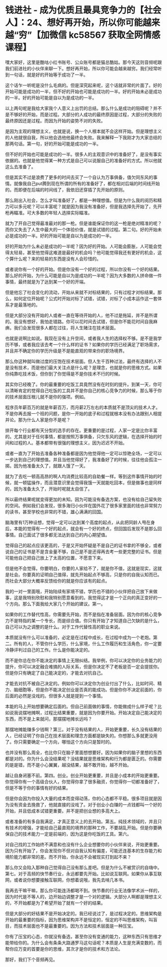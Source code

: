# 钱进社 - 成为优质且最具竞争力的【社会人】：24、想好再开始，所以你可能越来越“穷”【加微信 kc58567 获取全网情感课程】

嘿大家好，这里是酷咕小红书账号、公众账号都是猫总酷姑。那今天这则音频呢跟我们前进社的小伙伴来聊一下。想好再开始，所以你可能会越来越穷。我们经常听到一句话，就是好的开始等于成功了一半。

这个话乍一听呢是没什么毛病的。但是深究起来呢，这个话就非常的片面了。好的开始可能是成功的一半，但不好的开始也可能是成功的一半。好的开始未必是成功的一半。好的开始可能是自以为是成功的一半。

以上两句呢是我给大家我个人意义上出罚的总结。那么什么是成功的阻碍呢？并不是不够好的开始，而是过程。大部分的人成功的最终原因是过程，大部分的失败的最终原因还是过程。而因为开始的姿势不对的失败。

是因为主观的理想主义，也就是说，换一个人根本就不会这样开始。但是理想主义的人他就很自我，所以他会选他他最终会失败。我来解释一下我刚才为大家总结的那两句话。第一句，好的开始可能是成功的一半。

但不好的开始也可能是成功的一半。很多人的主观意识中的准备好了，是没有事实依据的。也就是他觉得某一种方式是自己可以说服自己的准备好的方式。所以他就这么去准备了。

但是其实不过是浪费了更多的时间去买了一个自认为万事俱备，值欠同东风的事情。就像我自己put腾到现在所谓的所有的准备好了，都在相对后端的时间线开始的。而即便在后端的时间线了，我依旧还穿插了先开始的原则。

那么刚出入社会，怎么才叫准备好了，都是一种理想值。但是为什么我的阅历和精力可以多元呢？可以丰富呢？就是因为我没有准备好，但是我选择先开始了，先开枪再瞄准。可大多数的年轻人选择实际瞄准。

就为了开自己觉得最准最对的那一枪。但是谁能保证你的这一枪是绝对精准的呢？而你又失去了人生中最大的一个体验价值，就是试错的过程。第二句。好的开始未必是成功的一半。好的开始可能是自以为是成功的一半。

好的开始为什么未必是成功的一半呢？因为好的开始。人可能会膨胀，人可能会觉得太轻易，甚至他觉得这难道是最好的机会吗？他可能觉得我还有更好的机会，这个算什么呢？来的轻易的东西是没有人会珍惜的。

或者说你有一个好的开始。但是你没有一个好的过程，所以你没有一个好的结果。那么好的开始，为什么可能是自以为是成功的一半呢？因为大多数的人拼命做一件事情，最终就是为了达到某一个好的开端。

但是他忘了社会变化的流动，开始从来就不对标结果的，只有过程才对标结果。那么，如何定位开始呢？公式时开始对标了试错，试错，对标了小成本运作这一套体系才是最落地的。

但是大部分没有开始的人或者一直在等待开始的人，他不过是拖延，并不是所谓的。我没有想好，我怕走错路。你可以花时间去试错，但是你不能花时间自我麻痹。我们会发现很多人都在过往，将人生赌注在技术层面。

也就是说啊比如说。我现在没有上升空间，或者我人生的选择权不够。是不是我学历不够，或者我应该去考一个什么样的证书？如果你的学历已经满足了职场需求，并且并不确定你的学历升级是不是能直观的带来你的职场境界。

那么你这种就叫做过度的压饱在技术层面。但人生千百种过法，最终有选择的人不是没有技术，而是他们最大关注点是什么呢？是理念，也就是你的思维方式。如果你纯靠吃技术饭，但你到了你觉得是不是你技术不行的时候。

其实你已经晚了。你的最重要的吃饭工具竟然没有在时刻的提升。到某一天，你可以清晰肯定的觉得自己吃饭的工具并不是你自己的核心竞争力的时候，那么等于你的技术层面压根儿就不是你的强项。例如。

程序员年薪百万的就是年薪百万，而月薪2万左右的本质就不是顶尖的技术人才。不是你再去报一个班的问题，是你一开始的底子和过程就根本没有办法跟别人相提并论。那为什么人家是你不是呢？

排开每个行业都有天分型的选手的存在。更重要的是过程，人家一定是比你丰富的。尤其是对于任何事情，都是按照万事俱备，只欠东风的逻辑，在选择开始的时间和过程的人。基本都带有很强的理想主义，因为迟迟不开始。

或者一直为了开始去准备各种准备都是因为他觉得他一定可以惊艳全场，一定可以一步达到自己的理想值。并且当他觉得好了，我准备好了的时候，往往他会孤注一掷。因为他准备太久了，就跟人饿了一天。

就为了去吃一顿高高昂的啊人均消费比较高的自助餐一样。等到这件事情开始的时候，就一顿猛操作，而且潜意识里会觉得我饿一天就能吃回本，但是做事也是同样的，因为准备太久了，开始时呢就太自信了。

所以最终结果呢就变得更加的未知。因为可能没有备选方案，也没有给自己留失败的空间。例如我们会发现，很多海归小伙伴在国外花了很多家里面的钱也非常努力的读书，甚至学校也非常的不错，雄心满满的回国。

脑海里有1万种设想，觉得一定可以达到某个高度的起点，从此把同龄人甩在身后，本能的觉得有一个好的起点，就会有一个好的终点，但回国后发现不是那么回事情。自己面试了很多都无法达到自己的内心期望值。

觉得自己的起点应该更高的，于是又开始怀疑是不是自己的证书拿的不够全，或者说自己的证书是不是含金量不够，自己是不是还得再去考一些更完整的证书。但是可能他自己把自己放上了太高的位置，不愿意下来。

但是他不会觉得。你要明白，你要的人家给不了，就是你不值，这就是现实，这就是社会。你要真的证明自己值得，就先开始起点不够高，只是你的自我认知而已。而社会大部分大概率反馈给你的就是你应该有的起点。

我的一对一里面哦，开始陆续有家境不错，学历也不错的小伙伴把自己放下来做事，这是我特别欣慰和我特别愿意看到的。我觉得这才是一个正向的真正变好的一个方向。那么下面我给大家几个开始的建议。第一。

如果你的工作替代性高，你需要先开始，而不是指在准备层面。因为你的核心竞争力不是特指的某一个专长，而是综合值。你只有开始了才知道自己欠缺的是什么，自己可以为之调整的是什么。对于工作代替性高的职业来说。

本质就没有什么可以准备的，必定是在过程中成长，在过程中成为一个老炮。第二。所有的人，不管你什么学历，什么家境，什么工作履历和生活角色，你一定要冷静评判过自己的工作。什么是你能决定的。

而不是你总在你不能决定的事情上无限纠结。我举例，你可以决定你的业务能力的提升，你可以决定融合难搞的人际关系，但是你决定不了老板是否一定会提拔你。但是你只有确定了自己能决定的，才能去对抗自己。

才能去对抗不被自己决定的。例如你可以决定你为创业付出了什么，比如时间、精力、脑细胞等，但是你不能决定创业是否真的能成功。但是你你不决定前面的，你后面的必然是没戏的。但很多人就是提到一个事情。

本能的马上开始想要确定后面的。但自己前面做的事情，你能做成什么样子呢？比如说我说摆地摊啊，过程比结果重要，就是因为你要开始。开始决定自己能决定的东西，而不是上来就问，那摆摆地摊长远吗？

那摆地摊能赚多少钱啊？第三。对于没有结果的人，开始更重要，长久没有结果的人，已经证明了你自己在技术层面和理念方面都是缺失的。你想那么多就更没用了。你只需要确定一个方向，哪怕这个方向只是暂时的。

也并没有那么周全，也比你只在脑子里面想想要好。因为如果你的脑子里想的东西都是对的。你为什么会没结果呢？没结果就是思维架构和行为都是匮乏的。你需要的是是错，而不是小心翼翼，越没结果，越不敢开始，越不开始。

越让自身闭塞不前。第四。创业。创业开始更重要，并且是小成本的开始更重要。你觉得你有一个高级合伙人，你觉得你拿了很多融资，你觉得你一切都准备好了，但是不等于你的事情有好的结果。

但是你会因为你投入大量的成本而变得动荡，你的心态都不平稳。很多项目就是因为没有资金去挽救了，他就直接的没戏了。对于创业小白赚的一点钱都叫一个好的开始，并且低成本试错更重要。并不是把创业想的多高大上。

或者准备的有多自我满足，才真正意义上的去开始。第五。纯技术领域的，并且只有技术的增强，才能给自己最直观的境界的那种工作，不要胡乱开始。但是你要确保自己的技术能力一定是前端的，因为这是你吃饭的工具。第六。

对自己找的工作始终不满意和也没有什么企业想要你的小伙伴来说，开始更重要。因为只有开始了，你会发现你不但对自我认知有偏差，可能还连基本的生存能力和境阶能力都非常的差。而不开始，你永远不会被现实打到起不来？

那么你又会陷入那种自己觉得自己没有那么差吧。但是为什么不被赏识的自嗨中。第七。对于高频的快节奏行业，永远都要先开始。比如说互联网。如果你从事互联网，或者说你想要接触互联网，你想着说哦，我先去啃几本书。

我再去干嘛干嘛，那么你可能连汤都喝不到。快节奏的行业无法像学术派一样的，因为时代是不等人的，边开始边调整才是一个对的逻辑。大部分人啊都是理想主义的，不开始都是为了希望开始了就有一个好的结果。

但是大部分的好结果不是开始决定的。我已经说过了，是过程决定的。思维架构是开始的最重要的指标，因为思维架构并不是恒定的，恒定的不叫思维架构，叫盲目，而技术层面也不是最重要的。因为方法和技术层面是一种压宝。

你有了压宝的心态，你就没有备选，甚至你没有变通的能力，这种东西只有思维才能带给你的。为什么会有条条大路通罗马这句话呢？本质是人生是充满变数的，而帮你应万变的首要是你的思维，其次才是你的技术和方法论。

那好，我们下个音频再见。